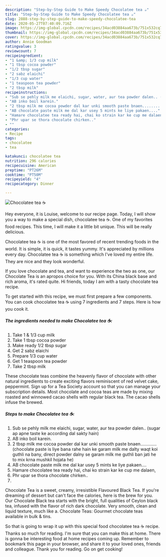 ```yaml
---
description: "Step-by-Step Guide to Make Speedy Chocolatee tea ☕"
title: "Step-by-Step Guide to Make Speedy Chocolatee tea ☕"
slug: 2888-step-by-step-guide-to-make-speedy-chocolatee-tea
date: 2020-05-27T07:40:09.716Z
image: https://img-global.cpcdn.com/recipes/34acd03884aa673b/751x532cq70/chocolatee-tea-☕-recipe-main-photo.jpg
thumbnail: https://img-global.cpcdn.com/recipes/34acd03884aa673b/751x532cq70/chocolatee-tea-☕-recipe-main-photo.jpg
cover: https://img-global.cpcdn.com/recipes/34acd03884aa673b/751x532cq70/chocolatee-tea-☕-recipe-main-photo.jpg
author: Annie Goodman
ratingvalue: 3
reviewcount: 7
recipeingredient:
- "1 &amp; 1/3 cup milk"
- "1 tbsp cocoa powder"
- "1/2 tbsp sugar"
- "2 sabz elaichi"
- "1/3 cup water"
- "1 teaspoon tea powder"
- "2 tbsp milk"
recipeinstructions:
- "Sub se pehly milk me elaichi, sugar, water, aur tea powder dalen.. (sugar ap apne taste ke according dal sakty hain)"
- "AB inko boil karein."
- "2 tbsp milk me cocoa powder dal kar unki smooth paste bnaen............. (chocolate paste is liye bana rahe hain ke garam milk me dalty waqt koi guthli na bany, direct powder dalny se garam milk me guthli ban jati he to mix krna mushkil hojata he)"
- "AB chocolate paste milk me dal kar usey 5 mints ke liye pakaen...."
- "Hamare chocolatee tea ready hai, chai ko strain kar ke cup me dalaen,"
- "Phr upar se thora chocolate chirken.."
- ""
categories:
- Recipe
tags:
- chocolatee
- tea

katakunci: chocolatee tea 
nutrition: 296 calories
recipecuisine: American
preptime: "PT26M"
cooktime: "PT50M"
recipeyield: "4"
recipecategory: Dinner

---
```



![Chocolatee tea ☕](https://img-global.cpcdn.com/recipes/34acd03884aa673b/751x532cq70/chocolatee-tea-☕-recipe-main-photo.jpg)

Hey everyone, it is Louise, welcome to our recipe page. Today, I will show you a way to make a special dish, chocolatee tea ☕. One of my favorites food recipes. This time, I will make it a little bit unique. This will be really delicious.

Chocolatee tea ☕ is one of the most favored of recent trending foods in the world. It is simple, it is quick, it tastes yummy. It's appreciated by millions every day. Chocolatee tea ☕ is something which I've loved my entire life. They are nice and they look wonderful.

If you love chocolate and tea, and want to experience the two as one, our Chocolate Tea is an apropos choice for you. With its China black base and rich aroma, it&#39;s rated quite. Hi friends, today I am with a tasty chocolate tea recipe.


To get started with this recipe, we must first prepare a few components. You can cook chocolatee tea ☕ using 7 ingredients and 7 steps. Here is how you cook it.

<!--inarticleads1-->

##### The ingredients needed to make Chocolatee tea ☕:

1. Take 1 &amp; 1/3 cup milk
1. Take 1 tbsp cocoa powder
1. Make ready 1/2 tbsp sugar
1. Get 2 sabz elaichi
1. Prepare 1/3 cup water
1. Get 1 teaspoon tea powder
1. Take 2 tbsp milk


These chocolate teas combine the heavenly flavor of chocolate with other natural ingredients to create exciting flavors reminiscent of red velvet cake, peppermint. Sign up for a Tea Society account so that you can manage your subscription details. Most chocolate and cocoa teas are made by mixing roasted and winnowed cacao shells with regular black tea. The cacao shells infuse the brewed. 

<!--inarticleads2-->

##### Steps to make Chocolatee tea ☕:

1. Sub se pehly milk me elaichi, sugar, water, aur tea powder dalen.. (sugar ap apne taste ke according dal sakty hain)
1. AB inko boil karein.
1. 2 tbsp milk me cocoa powder dal kar unki smooth paste bnaen............. (chocolate paste is liye bana rahe hain ke garam milk me dalty waqt koi guthli na bany, direct powder dalny se garam milk me guthli ban jati he to mix krna mushkil hojata he)
1. AB chocolate paste milk me dal kar usey 5 mints ke liye pakaen....
1. Hamare chocolatee tea ready hai, chai ko strain kar ke cup me dalaen,
1. Phr upar se thora chocolate chirken..
1. 


Chocolate Tea is a sweet, creamy, irresistible Flavoured Black Tea. If you&#39;re dreaming of dessert but can&#39;t face the calories, here is the brew for you. Our Chocolate Black tea starts with the bright, full qualities of Ceylon black tea, infused with the flavor of rich dark chocolate. Very smooth, clean and liquid texture, much like a. Chocolate Teas: Gourmet chocolate teas available in bulk &amp; tins. 

So that is going to wrap it up with this special food chocolatee tea ☕ recipe. Thanks so much for reading. I'm sure that you can make this at home. There is gonna be interesting food at home recipes coming up. Remember to bookmark this page in your browser, and share it to your loved ones, friends and colleague. Thank you for reading. Go on get cooking!
